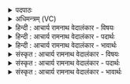 <details><summary>पदपाठः</summary>

वि। नः꣣। इन्द्र। मृ꣡धः꣢꣯। ज꣣हि। नीचा꣢। य꣣च्छ। पृतन्यतः꣢। यः। अ꣣स्मा꣢न्। अ꣣भिदा꣡स꣢ति। अ꣣भि। दा꣡स꣢꣯ति। अ꣡ध꣢꣯रम्। ग꣣मय। त꣡मः꣢꣯। १८६८।
</details>

<details><summary>अधिमन्त्रम् (VC)</summary>

- इन्द्रः
- शासो भारद्वाजः
- अनुष्टुप्
- गान्धारः
</details>

<details><summary>हिन्दी : आचार्य रामनाथ वेदालंकार - विषयः</summary>

आगे पुनः वही विषय कहा गया है।
</details>

<details><summary>हिन्दी : आचार्य रामनाथ वेदालंकार - पदार्थः</summary>

पदार्थान्वयभाषाः -  हे (इन्द्र) जीवात्मन् वा सेनापति ! तुम (नः) हमारे (मृधः) हिंसकों को (विजहि) विनष्ट करो, (पृतन्यतः) सेना से आक्रमण करनेवाले काम-क्रोध आदि को वा बाहरी शत्रुओं को (नीचा यच्छ) नीचा दिखाओ। (यः) जो आन्तरिक वा बाहरी शत्रु (अस्मान्) हम धार्मिकों को (अभिदासति) सर्वथा क्षीण करना चाहता है,उसे (अधरं तमः गमय) घोर दुर्गति प्राप्त कराओ वा निचले कारागार में डाल दो ॥२॥
</details>

<details><summary>हिन्दी : आचार्य रामनाथ वेदालंकार - भावार्थः</summary>

भावार्थभाषाः -  जैसे सेनापति दुष्ट शत्रुओं का वध कर देता है अथवा उन्हें कारागार में डाल देता है,वैसे ही शरीर का अधिष्ठाता जीवात्मा सब आन्तरिक शत्रुओं की घोर दुर्गति करके वा उन्हें विनष्ट करके अपने निष्कण्टक साम्राज्य को स्थापित करे ॥२॥
</details>

<details><summary>संस्कृत : आचार्य रामनाथ वेदालंकार - विषयः</summary>

अथ पुनस्तमेव विषयमाह।
</details>

<details><summary>संस्कृत : आचार्य रामनाथ वेदालंकार - पदार्थः</summary>

पदार्थान्वयभाषाः -  हे (इन्द्र) जीवात्मन् सेनापते वा ! त्वम् (नः) अस्माकम् (मृधः) हिंसकान् (विजहि) विनाशय, (पृतन्यतः) सेनया अभिगच्छतः कामक्रोधादीन् बाह्यांश्च शत्रून् (नीचा यच्छ) नीचीनं गमय। (यः) आन्तरो बाह्यो वा शत्रुः (अस्मान्) धार्मिकान् (अभिदासति) सर्वतः उपक्षयति[दसु उपक्षये,लेटि वर्णव्यत्ययेनाऽकारस्य स्थाने आकारः]तम् (अधरं तमः गमय) घोरां दुर्गतिम् अधरं कारागारं वा प्रापय ॥२॥२
</details>

<details><summary>संस्कृत : आचार्य रामनाथ वेदालंकार - भावार्थः</summary>

भावार्थभाषाः -  यथा सेनापतिर्दुष्टान् शत्रून् हन्ति कारागारे वा प्रक्षिपति तथैव देहाधिष्ठाता जीवात्मा सर्वानान्तरान् सपत्नान् घोरां दुर्गतिं नीत्वा विनाश्य वा निष्कण्टकं स्वसाम्राज्यं स्थापयेत् ॥२॥
</details>